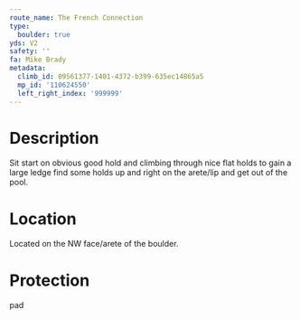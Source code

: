 ```yaml
---
route_name: The French Connection
type:
  boulder: true
yds: V2
safety: ''
fa: Mike Brady
metadata:
  climb_id: 09561377-1401-4372-b399-635ec14865a5
  mp_id: '110624550'
  left_right_index: '999999'
---
```

# Description
Sit start on obvious good hold and climbing through nice flat holds to gain a large ledge find some holds up and right on the arete/lip and get out of the pool.

# Location
Located on the NW face/arete of the boulder.

# Protection
pad
